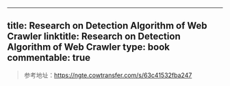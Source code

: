
---
title: Research on Detection Algorithm of Web Crawler
linktitle: Research on Detection Algorithm of Web Crawler
type: book
commentable: true
---

> 参考地址：https://ngte.cowtransfer.com/s/63c41532fba247

    